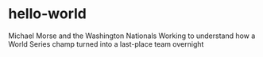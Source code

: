 # hello-world
Michael Morse and the Washington Nationals
Working to understand how a World Series champ turned into a last-place team overnight

